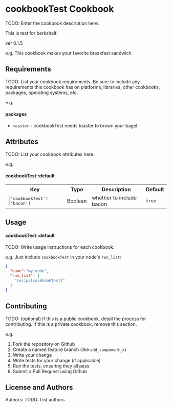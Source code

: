 cookbookTest Cookbook
=====================
TODO: Enter the cookbook description here.

This is test for berkshelf.

ver 0.1.5

e.g.
This cookbook makes your favorite breakfast sandwich.

Requirements
------------
TODO: List your cookbook requirements. Be sure to include any requirements this cookbook has on platforms, libraries, other cookbooks, packages, operating systems, etc.

e.g.
#### packages
- `toaster` - cookbookTest needs toaster to brown your bagel.

Attributes
----------
TODO: List your cookbook attributes here.

e.g.
#### cookbookTest::default
<table>
  <tr>
    <th>Key</th>
    <th>Type</th>
    <th>Description</th>
    <th>Default</th>
  </tr>
  <tr>
    <td><tt>['cookbookTest']['bacon']</tt></td>
    <td>Boolean</td>
    <td>whether to include bacon</td>
    <td><tt>true</tt></td>
  </tr>
</table>

Usage
-----
#### cookbookTest::default
TODO: Write usage instructions for each cookbook.

e.g.
Just include `cookbookTest` in your node's `run_list`:

```json
{
  "name":"my_node",
  "run_list": [
    "recipe[cookbookTest]"
  ]
}
```

Contributing
------------
TODO: (optional) If this is a public cookbook, detail the process for contributing. If this is a private cookbook, remove this section.

e.g.
1. Fork the repository on Github
2. Create a named feature branch (like `add_component_x`)
3. Write your change
4. Write tests for your change (if applicable)
5. Run the tests, ensuring they all pass
6. Submit a Pull Request using Github

License and Authors
-------------------
Authors: TODO: List authors
